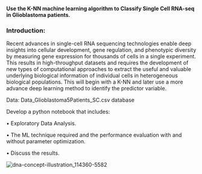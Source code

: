 #### Use the K-NN machine learning algorithm to Classify Single Cell RNA-seq in Glioblastoma patients.

### Introduction:
Recent advances in single-cell RNA sequencing technologies enable deep insights
into cellular development, gene regulation, and phenotypic diversity by
measuring gene expression for thousands of cells in a single experiment. This
results in high-throughput datasets and requires the development of new types of
computational approaches to extract the useful and valuable underlying biological
information of individual cells in heterogeneous biological populations. This will begin with a K-NN and later use a more advance deep learning
method to identify the predictor variable.

Data: Data_Glioblastoma5Patients_SC.csv database

Develop a python notebook that includes:

• Exploratory Data Analysis. 

• The ML technique required and the performance evaluation
with and without parameter optimization.

• Discuss the results.


![dna-concept-illustration_114360-5582](https://user-images.githubusercontent.com/62857660/155894373-5efda55d-19d5-443d-8813-487a6fcdb250.jpg)
